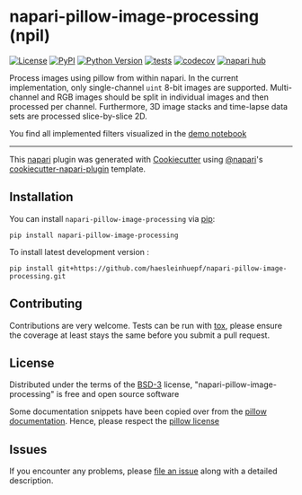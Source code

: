 # napari-pillow-image-processing (npil)

[![License](https://img.shields.io/pypi/l/napari-pillow-image-processing.svg?color=green)](https://github.com/haesleinhuepf/napari-pillow-image-processing/raw/main/LICENSE)
[![PyPI](https://img.shields.io/pypi/v/napari-pillow-image-processing.svg?color=green)](https://pypi.org/project/napari-pillow-image-processing)
[![Python Version](https://img.shields.io/pypi/pyversions/napari-pillow-image-processing.svg?color=green)](https://python.org)
[![tests](https://github.com/haesleinhuepf/napari-pillow-image-processing/workflows/tests/badge.svg)](https://github.com/haesleinhuepf/napari-pillow-image-processing/actions)
[![codecov](https://codecov.io/gh/haesleinhuepf/napari-pillow-image-processing/branch/main/graph/badge.svg)](https://codecov.io/gh/haesleinhuepf/napari-pillow-image-processing)
[![napari hub](https://img.shields.io/endpoint?url=https://api.napari-hub.org/shields/napari-pillow-image-processing)](https://napari-hub.org/plugins/napari-pillow-image-processing)

Process images using pillow from within napari. In the current implementation, only single-channel `uint` 8-bit images 
are supported. Multi-channel and RGB images should be split in individual images and then processed per channel.
Furthermore, 3D image stacks and time-lapse data sets are processed slice-by-slice 2D.

You find all implemented filters visualized in the [demo notebook](docs/demo.ipynb)

----------------------------------

This [napari] plugin was generated with [Cookiecutter] using [@napari]'s [cookiecutter-napari-plugin] template.

## Installation

You can install `napari-pillow-image-processing` via [pip]:

    pip install napari-pillow-image-processing



To install latest development version :

    pip install git+https://github.com/haesleinhuepf/napari-pillow-image-processing.git


## Contributing

Contributions are very welcome. Tests can be run with [tox], please ensure
the coverage at least stays the same before you submit a pull request.

## License

Distributed under the terms of the [BSD-3] license,
"napari-pillow-image-processing" is free and open source software

Some documentation snippets have been copied over from the [pillow documentation](https://pillow.readthedocs.io/).
Hence, please respect the [pillow license](thirdparty_licenses.txt)

## Issues

If you encounter any problems, please [file an issue] along with a detailed description.

[napari]: https://github.com/napari/napari
[Cookiecutter]: https://github.com/audreyr/cookiecutter
[@napari]: https://github.com/napari
[MIT]: http://opensource.org/licenses/MIT
[BSD-3]: http://opensource.org/licenses/BSD-3-Clause
[GNU GPL v3.0]: http://www.gnu.org/licenses/gpl-3.0.txt
[GNU LGPL v3.0]: http://www.gnu.org/licenses/lgpl-3.0.txt
[Apache Software License 2.0]: http://www.apache.org/licenses/LICENSE-2.0
[Mozilla Public License 2.0]: https://www.mozilla.org/media/MPL/2.0/index.txt
[cookiecutter-napari-plugin]: https://github.com/napari/cookiecutter-napari-plugin

[file an issue]: https://github.com/haesleinhuepf/napari-pillow-image-processing/issues

[napari]: https://github.com/napari/napari
[tox]: https://tox.readthedocs.io/en/latest/
[pip]: https://pypi.org/project/pip/
[PyPI]: https://pypi.org/
